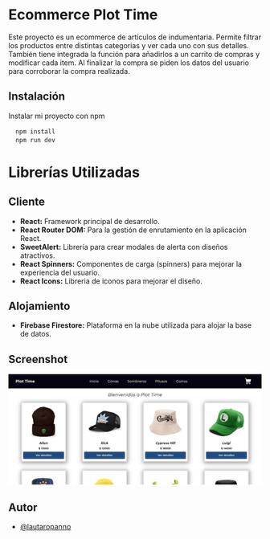 # Ecommerce Plot Time

Este proyecto es un ecommerce de artículos de indumentaria. Permite filtrar los productos entre distintas categorias y ver cada uno con sus detalles. También tiene integrada la función para añadirlos a un carrito de compras y modificar cada item. Al finalizar la compra se piden los datos del usuario para corroborar la compra realizada.

## Instalación

Instalar mi proyecto con npm

```bash
  npm install
  npm run dev
```

# Librerías Utilizadas

## Cliente

- **React:** Framework principal de desarrollo.
- **React Router DOM:** Para la gestión de enrutamiento en la aplicación React.
- **SweetAlert:** Librería para crear modales de alerta con diseños atractivos.
- **React Spinners:** Componentes de carga (spinners) para mejorar la experiencia del usuario.
- **React Icons:** Libreria de iconos para mejorar el diseño.

## Alojamiento

- **Firebase Firestore:** Plataforma en la nube utilizada para alojar la base de datos.

## Screenshot

![App Screenshot](/public/img/screenshot.png)

## Autor

- [@lautaropanno](https://www.github.com/lautaropanno)

